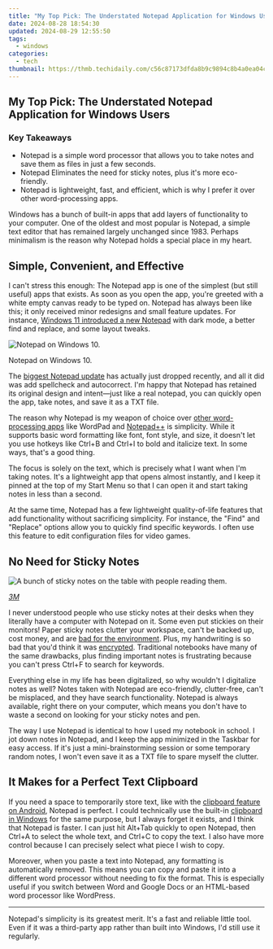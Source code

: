 ```yaml
---
title: "My Top Pick: The Understated Notepad Application for Windows Users"
date: 2024-08-28 18:54:30
updated: 2024-08-29 12:55:50
tags:
  - windows
categories:
  - tech
thumbnail: https://thmb.techidaily.com/c56c87173dfda8b9c9894c8b4a0ea04c4e7b1abbd0c150ddc024f76a0e2e4518.jpg
---
```


## My Top Pick: The Understated Notepad Application for Windows Users

### Key Takeaways

* Notepad is a simple word processor that allows you to take notes and save them as files in just a few seconds.
* Notepad Eliminates the need for sticky notes, plus it's more eco-friendly.
* Notepad is lightweight, fast, and efficient, which is why I prefer it over other word-processing apps.

 Windows has a bunch of built-in apps that add layers of functionality to your computer. One of the oldest and most popular is Notepad, a simple text editor that has remained largely unchanged since 1983\. Perhaps minimalism is the reason why Notepad holds a special place in my heart.

##  Simple, Convenient, and Effective

 I can't stress this enough: The Notepad app is one of the simplest (but still useful) apps that exists. As soon as you open the app, you're greeted with a white empty canvas ready to be typed on. Notepad has always been like this; it only received minor redesigns and small feature updates. For instance, [Windows 11 introduced a new Notepad](https://screen-recording.techidaily.com/updated-step-by-step-screen-and-video-capture-on-android/) with dark mode, a better find and replace, and some layout tweaks.

![Notepad on Windows 10.](https://static1.howtogeekimages.com/wordpress/wp-content/uploads/2024/07/2024-07-11_20h49_39.png) 

Notepad on Windows 10.

 The [biggest Notepad update](https://www.yahoo.com/tech/only-took-41-years-notepad-135901177.html#:~:text=After%2041%20years%20of%20being,essential%20features%3A%20autocorrect%20and%20spellcheck.) has actually just dropped recently, and all it did was add spellcheck and autocorrect. I'm happy that Notepad has retained its original design and intent—just like a real notepad, you can quickly open the app, take notes, and save it as a TXT file.

 The reason why Notepad is my weapon of choice over [other word-processing apps](https://driver-error.techidaily.com/overcoming-intel-management-engine-hurdles/) like WordPad and [Notepad++](https://notepad-plus-plus.org/) is simplicity. While it supports basic word formatting like font, font style, and size, it doesn't let you use hotkeys like Ctrl+B and Ctrl+I to bold and italicize text. In some ways, that's a good thing.

 The focus is solely on the text, which is precisely what I want when I'm taking notes. It's a lightweight app that opens almost instantly, and I keep it pinned at the top of my Start Menu so that I can open it and start taking notes in less than a second.

 At the same time, Notepad has a few lightweight quality-of-life features that add functionality without sacrificing simplicity. For instance, the "Find" and "Replace" options allow you to quickly find specific keywords. I often use this feature to edit configuration files for video games.

##  No Need for Sticky Notes

![A bunch of sticky notes on the table with people reading them.](https://static1.howtogeekimages.com/wordpress/wp-content/uploads/2022/10/imageedit_7_8102280730.jpg) 

_[3M](https://www.prnewswire.com/news-releases/post-it-brand-and-microsoft-enable-hybrid-collaboration-with-new-teams-integration-301647441.html)_

 I never understood people who use sticky notes at their desks when they literally have a computer with Notepad on it. Some even put stickies on their monitors! Paper sticky notes clutter your workspace, can't be backed up, cost money, and are [bad for the environment](https://www.theworldcounts.com/stories/environmental-impact-of-paper-production). Plus, my handwriting is so bad that you'd think it was [encrypted](https://facebook-video-share.techidaily.com/the-essential-guide-to-youtube-video-lighting-tips-for-2024/). Traditional notebooks have many of the same drawbacks, plus finding important notes is frustrating because you can't press Ctrl+F to search for keywords.

 Everything else in my life has been digitalized, so why wouldn't I digitalize notes as well? Notes taken with Notepad are eco-friendly, clutter-free, can't be misplaced, and they have search functionality. Notepad is always available, right there on your computer, which means you don't have to waste a second on looking for your sticky notes and pen.

 The way I use Notepad is identical to how I used my notebook in school. I jot down notes in Notepad, and I keep the app minimized in the Taskbar for easy access. If it's just a mini-brainstorming session or some temporary random notes, I won't even save it as a TXT file to spare myself the clutter.

##  It Makes for a Perfect Text Clipboard

 If you need a space to temporarily store text, like with the [clipboard feature on Android](https://screen-activity-recording.techidaily.com/new-the-essentials-of-webcam-capture-with-free2x-app/), Notepad is perfect. I could technically use the built-in [clipboard in Windows](https://twitter-videos.techidaily.com/new-in-2024-gain-twitter-gifs-for-pc-download-made-simple/) for the same purpose, but I always forget it exists, and I think that Notepad is faster. I can just hit Alt+Tab quickly to open Notepad, then Ctrl+A to select the whole text, and Ctrl+C to copy the text. I also have more control because I can precisely select what piece I wish to copy.

 Moreover, when you paste a text into Notepad, any formatting is automatically removed. This means you can copy and paste it into a different word processor without needing to fix the format. This is especially useful if you switch between Word and Google Docs or an HTML-based word processor like WordPress.

---

 Notepad's simplicity is its greatest merit. It's a fast and reliable little tool. Even if it was a third-party app rather than built into Windows, I'd still use it regularly.

<ins class="adsbygoogle"
     style="display:block"
     data-ad-format="autorelaxed"
     data-ad-client="ca-pub-7571918770474297"
     data-ad-slot="1223367746"></ins>



<ins class="adsbygoogle"
     style="display:block"
     data-ad-client="ca-pub-7571918770474297"
     data-ad-slot="8358498916"
     data-ad-format="auto"
     data-full-width-responsive="true"></ins>
